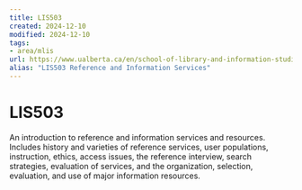 ```yaml
---
title: LIS503
created: 2024-12-10
modified: 2024-12-10
tags: 
- area/mlis
url: https://www.ualberta.ca/en/school-of-library-and-information-studies/study/courses/mlis-courses.html
alias: "LIS503 Reference and Information Services"
---
```

# LIS503

An introduction to reference and information services and resources. Includes history and varieties of reference services, user populations, instruction, ethics, access issues, the reference interview, search strategies, evaluation of services, and the organization, selection, evaluation, and use of major information resources.
